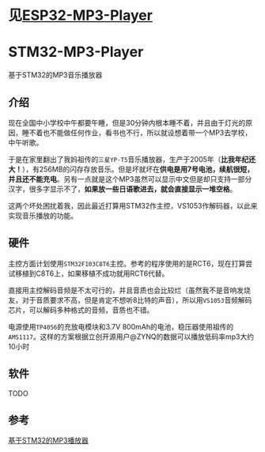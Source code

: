# 见[ESP32-MP3-Player](https://github.com/yangshunhuai/ESP32-MP3-Player)

# STM32-MP3-Player
基于STM32的MP3音乐播放器

## 介绍
现在全国中小学校中午都要午睡，但是30分钟内根本睡不着，并且由于灯光的原因，睡不着也不能做任何作业，看书也不行，所以就设想着带一个MP3去学校，中午听歌。

于是在家里翻出了我妈祖传的`三星YP-T5`音乐播放器，生产于2005年（**比我年纪还大！**），有256MB的闪存存放音乐。但是坏就坏在**供电是用7号电池，续航很短，并且还不能充电**。另有一点就是这个MP3虽然可以显示中文但是却只支持一部分汉字，很多字显示不了，**如果放一些日语歌进去，就会直接显示一堆空格**。

这两个坏处困扰着我，因此最近打算用STM32作主控，VS1053作解码器，以此来实现音乐播放的功能。

## 硬件
主控方面计划使用`STM32F103C8T6`主控。参考的程序使用的是RCT6，现在打算尝试移植到C8T6上，如果移植不成功就用RCT6代替。

直接用主控解码音频是不太可行的，并且音质也会比较烂（虽然我不是音响发烧友，对于音质要求不高，但是肯定不想听8比特的声音），所以用`VS1053`音频解码芯片，可以解码多种格式的音频，音质也不错。

电源使用`TP4056`的充放电模块和3.7V 800mAh的电池，稳压器使用祖传的`AMS1117`。这样的方案根据立创开源用户@ZYNQ的数据可以播放低码率mp3大约10小时

## 软件
TODO

## 参考
[基于STM32的MP3播放器](https://oshwhub.com/ZYNQ/ji-yu-STM32de-MP3bo-fang-qi)
